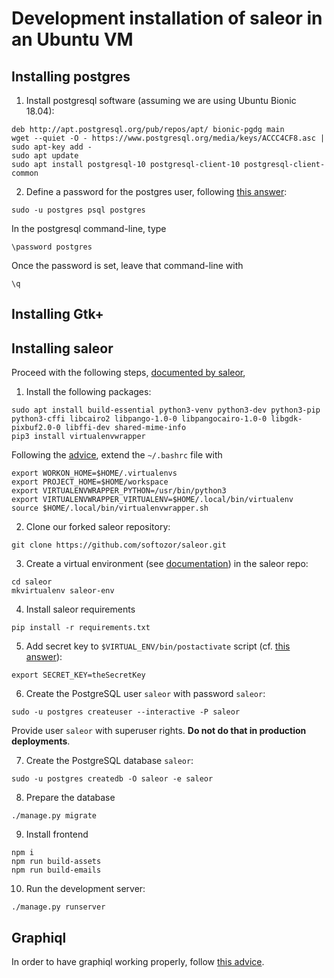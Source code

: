 # Development installation of saleor in an Ubuntu VM

## Installing postgres

1. Install postgresql software (assuming we are using Ubuntu Bionic 18.04):

```
deb http://apt.postgresql.org/pub/repos/apt/ bionic-pgdg main
wget --quiet -O - https://www.postgresql.org/media/keys/ACCC4CF8.asc | sudo apt-key add -
sudo apt update
sudo apt install postgresql-10 postgresql-client-10 postgresql-client-common
```

2. Define a password for the postgres user, following [this answer](https://serverfault.com/questions/110154/whats-the-default-superuser-username-password-for-postgres-after-a-new-install):

```
sudo -u postgres psql postgres
```

In the postgresql command-line, type

```
\password postgres
```

Once the password is set, leave that command-line with

```
\q
```

## Installing Gtk+

## Installing saleor

Proceed with the following steps, [documented by saleor](https://saleor.readthedocs.io/en/latest/gettingstarted/installation-linux.html),

1. Install the following packages:

```
sudo apt install build-essential python3-venv python3-dev python3-pip python3-cffi libcairo2 libpango-1.0-0 libpangocairo-1.0-0 libgdk-pixbuf2.0-0 libffi-dev shared-mime-info
pip3 install virtualenvwrapper
```

Following the [advice](https://medium.com/@gitudaniel/installing-virtualenvwrapper-for-python3-ad3dfea7c717), extend the `~/.bashrc` file with

```
export WORKON_HOME=$HOME/.virtualenvs
export PROJECT_HOME=$HOME/workspace
export VIRTUALENVWRAPPER_PYTHON=/usr/bin/python3
export VIRTUALENVWRAPPER_VIRTUALENV=$HOME/.local/bin/virtualenv
source $HOME/.local/bin/virtualenvwrapper.sh
```

2. Clone our forked saleor repository:

```
git clone https://github.com/softozor/saleor.git
```

3. Create a virtual environment (see [documentation](https://virtualenvwrapper.readthedocs.io/en/latest/install.html#quick-start)) in the saleor repo:

```
cd saleor
mkvirtualenv saleor-env
```

4. Install saleor requirements

```
pip install -r requirements.txt
```

5. Add secret key to `$VIRTUAL_ENV/bin/postactivate` script (cf. [this answer](https://stackoverflow.com/questions/9554087/setting-an-environment-variable-in-virtualenv)):

```
export SECRET_KEY=theSecretKey
```

6. Create the PostgreSQL user `saleor` with password `saleor`:

```
sudo -u postgres createuser --interactive -P saleor
```

Provide user `saleor` with superuser rights. **Do not do that in production deployments**.

7. Create the PostgreSQL database `saleor`:

```
sudo -u postgres createdb -O saleor -e saleor
```

8. Prepare the database

```
./manage.py migrate
```

9. Install frontend

```
npm i
npm run build-assets
npm run build-emails
```

10. Run the development server:

```
./manage.py runserver
```

## Graphiql

In order to have graphiql working properly, follow [this advice](https://docs.google.com/document/d/1vsqwh_yf2shM_pJbx18wYDhCHwEbsHaEpK0b5aAZLBU/edit#heading=h.9cbyxshl67es).
